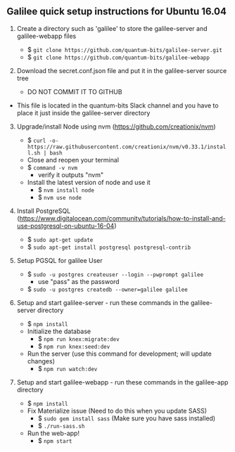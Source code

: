 ## Galilee quick setup instructions for Ubuntu 16.04

1. Create a directory such as 'galilee' to store the galilee-server and galilee-webapp files
	* $ `git clone https://github.com/quantum-bits/galilee-server.git`
	* $ `git clone https://github.com/quantum-bits/galilee-webapp`

2. Download the secret.conf.json file and put it in the galilee-server source tree
	* DO NOT COMMIT IT TO GITHUB
  * This file is located in the quantum-bits Slack channel and you have to place it just inside the galilee-server directory

3. Upgrade/install Node using nvm (https://github.com/creationix/nvm)
	* $ `curl -o- https://raw.githubusercontent.com/creationix/nvm/v0.33.1/install.sh | bash`
	* Close and reopen your terminal
	* $ `command -v nvm`
		* verify it outputs "nvm"
	* Install the latest version of node and use it
		* $ `nvm install node`
		* $ `nvm use node`

4. Install PostgreSQL (https://www.digitalocean.com/community/tutorials/how-to-install-and-use-postgresql-on-ubuntu-16-04)
	* $ `sudo apt-get update`
	* $ `sudo apt-get install postgresql postgresql-contrib`

5. Setup PGSQL for galilee User
	* $ `sudo -u postgres createuser --login --pwprompt galilee`
		* use "pass" as the password
	* $ `sudo -u postgres createdb --owner=galilee galilee`

6. Setup and start galilee-server - run these commands in the galilee-server directory
	* $ `npm install`
	* Initialize the database
		* $ `npm run knex:migrate:dev`
		* $ `npm run knex:seed:dev`
	* Run the server (use this command for development; will update changes)
		* $ `npm run watch:dev`

7. Setup and start galilee-webapp - run these commands in the galilee-app directory
	* $ `npm install`
	* Fix Materialize issue (Need to do this when you update SASS)
		* $ `sudo gem install sass` (Make sure you have sass installed)
		* $ `./run-sass.sh`
	* Run the web-app!
		* $ `npm start`

